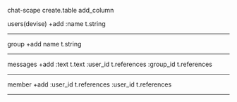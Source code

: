 chat-scape
  create.table
    add_column


users(devise)
  +add
  :name       t.string
_________________________
group
  +add
   name       t.string
_________________________
messages
  +add
  :text        t.text
  :user_id     t.references
  :group_id    t.references
_________________________
member
  +add
  :user_id     t.references
  :user_id     t.references
_________________________
